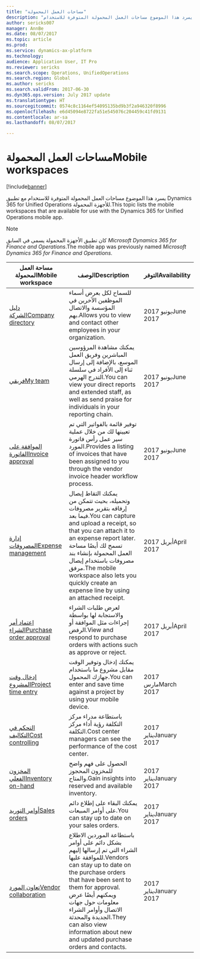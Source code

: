 ```yaml
---
title: "مساحات العمل المحمولة"
description: "يسرد هذا الموضوع مساحات العمل المحمولة المتوفرة للاستخدام."
author: sericks007
manager: AnnBe
ms.date: 08/07/2017
ms.topic: article
ms.prod: 
ms.service: dynamics-ax-platform
ms.technology: 
audience: Application User, IT Pro
ms.reviewer: sericks
ms.search.scope: Operations, UnifiedOperations
ms.search.region: Global
ms.author: sericks
ms.search.validFrom: 2017-06-30
ms.dyn365.ops.version: July 2017 update
ms.translationtype: HT
ms.sourcegitcommit: 0574c8c1164ef54095135bd9b3f2a946320f8996
ms.openlocfilehash: e6d45094e8722fa51e545076c204459c41fd9131
ms.contentlocale: ar-sa
ms.lasthandoff: 08/07/2017

---
```


# <a name="mobile-workspaces"></a><span data-ttu-id="bf8f6-103">مساحات العمل المحمولة</span><span class="sxs-lookup"><span data-stu-id="bf8f6-103">Mobile workspaces</span></span>

[!include[banner](../includes/banner.md)]

<span data-ttu-id="bf8f6-104">يسرد هذا الموضوع مساحات العمل المحمولة المتوفرة للاستخدام مع تطبيق Dynamics 365 for Unified Operations للأجهزة المحمولة.</span><span class="sxs-lookup"><span data-stu-id="bf8f6-104">This topic lists the mobile workspaces that are available for use with the Dynamics 365 for Unified Operations mobile app.</span></span>

> [!NOTE]
> <span data-ttu-id="bf8f6-105">كان تطبيق الأجهزة المحمولة يسمى في السابق *Microsoft Dynamics 365 for Finance and Operations*.</span><span class="sxs-lookup"><span data-stu-id="bf8f6-105">The mobile app was previously named *Microsoft Dynamics 365 for Finance and Operations*.</span></span>

| <span data-ttu-id="bf8f6-106">مساحة العمل المحمولة</span><span class="sxs-lookup"><span data-stu-id="bf8f6-106">Mobile workspace</span></span>     | <span data-ttu-id="bf8f6-107">‏‏الوصف</span><span class="sxs-lookup"><span data-stu-id="bf8f6-107">Description</span></span>   | <span data-ttu-id="bf8f6-108">التوفر</span><span class="sxs-lookup"><span data-stu-id="bf8f6-108">Availability</span></span>   |
|----------------------|---------------|--------------|
|[<span data-ttu-id="bf8f6-109">دليل الشركة</span><span class="sxs-lookup"><span data-stu-id="bf8f6-109">Company directory</span></span>](company-directory-mobile-workspace.md)| <span data-ttu-id="bf8f6-110">للسماح لكل بعرض أسماء الموظفين الآخرين في المؤسسة والاتصال بهم.</span><span class="sxs-lookup"><span data-stu-id="bf8f6-110">Allows you to view and contact other employees in your organization.</span></span>| <span data-ttu-id="bf8f6-111">2017 يونيو</span><span class="sxs-lookup"><span data-stu-id="bf8f6-111">June 2017</span></span> |    
|[<span data-ttu-id="bf8f6-112">فريقي</span><span class="sxs-lookup"><span data-stu-id="bf8f6-112">My team</span></span>](manager-self-service-mobile-workspace.md)| <span data-ttu-id="bf8f6-113">يمكنك مشاهدة المرؤوسين المباشرين وفريق العمل الموسع، بالإضافة إلى إرسال ثناء إلى الأفراد في سلسلة التدرج الهرمي.</span><span class="sxs-lookup"><span data-stu-id="bf8f6-113">You can view your direct reports and extended staff, as well as send praise for individuals in your reporting chain.</span></span>|<span data-ttu-id="bf8f6-114">2017 يونيو</span><span class="sxs-lookup"><span data-stu-id="bf8f6-114">June 2017</span></span> |     
|[<span data-ttu-id="bf8f6-115">الموافقة على الفاتورة</span><span class="sxs-lookup"><span data-stu-id="bf8f6-115">Invoice approval</span></span>](invoice-approval-mobile-workspace.md)| <span data-ttu-id="bf8f6-116">توفير قائمة بالفواتير التي تم تعيينها لك من خلال عملية سير عمل رأس فاتورة المورد.</span><span class="sxs-lookup"><span data-stu-id="bf8f6-116">Provides a listing of invoices that have been assigned to you through the vendor invoice header workflow process.</span></span>| <span data-ttu-id="bf8f6-117">2017 يونيو</span><span class="sxs-lookup"><span data-stu-id="bf8f6-117">June 2017</span></span>   |
| [<span data-ttu-id="bf8f6-118">إدارة المصروفات</span><span class="sxs-lookup"><span data-stu-id="bf8f6-118">Expense management</span></span>](/dynamics365/unified-operations/financials/expense-management/expense-management-mobile-workspace) | <span data-ttu-id="bf8f6-119">يمكنك التقاط إيصال وتحميله، بحيث تتمكن من إرفاقه بتقرير مصروفات فيما بعد.</span><span class="sxs-lookup"><span data-stu-id="bf8f6-119">You can capture and upload a receipt, so that you can attach it to an expense report later.</span></span> <span data-ttu-id="bf8f6-120">تسمح لك أيضًا مساحة العمل المحمولة بإنشاء بند مصروفات باستخدام إيصال مرفق.</span><span class="sxs-lookup"><span data-stu-id="bf8f6-120">The mobile workspace also lets you quickly create an expense line by using an attached receipt.</span></span> | <span data-ttu-id="bf8f6-121">2017 أبريل</span><span class="sxs-lookup"><span data-stu-id="bf8f6-121">April 2017</span></span> |
| [<span data-ttu-id="bf8f6-122">اعتماد أمر الشراء</span><span class="sxs-lookup"><span data-stu-id="bf8f6-122">Purchase order approval</span></span>](/dynamics365/unified-operations/supply-chain/procurement/purchase-order-mobile-workspace) | <span data-ttu-id="bf8f6-123">لعرض طلبات الشراء واﻻستجابة لها بواسطة إجراءات مثل الموافقة أو الرفض.</span><span class="sxs-lookup"><span data-stu-id="bf8f6-123">View and respond to purchase orders with actions such as approve or reject.</span></span> | <span data-ttu-id="bf8f6-124">2017 أبريل</span><span class="sxs-lookup"><span data-stu-id="bf8f6-124">April 2017</span></span> |
| [<span data-ttu-id="bf8f6-125">إدخال وقت المشروع</span><span class="sxs-lookup"><span data-stu-id="bf8f6-125">Project time entry</span></span>](/dynamics365/unified-operations/financials/project-management/project-time-entry-mobile-workspace) | <span data-ttu-id="bf8f6-126">يمكنك إدخال وتوفير الوقت مقابل مشروع ما باستخدام جهازك المحمول.</span><span class="sxs-lookup"><span data-stu-id="bf8f6-126">You can enter and save time against a project by using your mobile device.</span></span> | <span data-ttu-id="bf8f6-127">2017 مارس</span><span class="sxs-lookup"><span data-stu-id="bf8f6-127">March 2017</span></span> |
| [<span data-ttu-id="bf8f6-128">التحكم في التكاليف</span><span class="sxs-lookup"><span data-stu-id="bf8f6-128">Cost controlling</span></span>](/dynamics365/unified-operations/financials/cost-accounting/cost-controlling-mobile-workspace)     | <span data-ttu-id="bf8f6-129">باستطاعة مدراء مركز التكلفة رؤية أداء مركز التكلفة.</span><span class="sxs-lookup"><span data-stu-id="bf8f6-129">Cost center managers can see the performance of the cost center.</span></span>                                                                                               |  <span data-ttu-id="bf8f6-130">2017 يناير</span><span class="sxs-lookup"><span data-stu-id="bf8f6-130">January 2017</span></span>        |
| [<span data-ttu-id="bf8f6-131">المخزون الفعلي</span><span class="sxs-lookup"><span data-stu-id="bf8f6-131">Inventory on-hand</span></span>](/dynamics365/unified-operations/supply-chain/inventory/inventory-on-hand-mobile-workspace)    | <span data-ttu-id="bf8f6-132">الحصول على فهم واضح للمخزون المحجوز والمتاح.</span><span class="sxs-lookup"><span data-stu-id="bf8f6-132">Gain insights into reserved and available inventory.</span></span>                                                                                                    |   <span data-ttu-id="bf8f6-133">2017 يناير</span><span class="sxs-lookup"><span data-stu-id="bf8f6-133">January 2017</span></span>       |
| [<span data-ttu-id="bf8f6-134">أوامر التوريد</span><span class="sxs-lookup"><span data-stu-id="bf8f6-134">Sales orders</span></span>](/dynamics365/unified-operations/supply-chain/sales-marketing/sales-orders-mobile-workspace)         | <span data-ttu-id="bf8f6-135">يمكنك البقاء على إطلاع دائم على أوامر المبيعات.</span><span class="sxs-lookup"><span data-stu-id="bf8f6-135">You can stay up to date on your sales orders.</span></span>                                                                                                                          |  <span data-ttu-id="bf8f6-136">2017 يناير</span><span class="sxs-lookup"><span data-stu-id="bf8f6-136">January 2017</span></span>                  |
| [<span data-ttu-id="bf8f6-137">تعاون المورد</span><span class="sxs-lookup"><span data-stu-id="bf8f6-137">Vendor collaboration</span></span>](/dynamics365/unified-operations/supply-chain/procurement/vendor-collaboration-mobile-workspace) | <span data-ttu-id="bf8f6-138">باستطاعة الموردين الاطلاع بشكل دائم على أوامر الشراء التي تم إرسالها إليهم للموافقة عليها.</span><span class="sxs-lookup"><span data-stu-id="bf8f6-138">Vendors can stay up to date on the purchase orders that have been sent to them for approval.</span></span> <span data-ttu-id="bf8f6-139">ويمكنهم أيضًا عرض معلومات حول جهات الاتصال وأوامر الشراء الجديدة والمحدثة.</span><span class="sxs-lookup"><span data-stu-id="bf8f6-139">They can also view information about new and updated purchase orders and contacts.</span></span> |<span data-ttu-id="bf8f6-140">2017 يناير</span><span class="sxs-lookup"><span data-stu-id="bf8f6-140">January 2017</span></span>    |


